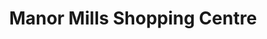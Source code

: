 ---
title: "Manor Mills Shopping Centre"
url: /maynooth/manor-mills-shopping-centre-mill-street/
shop: Leerstehend
---